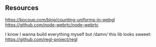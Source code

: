 ## Resources

https://bocoup.com/blog/counting-uniforms-in-webgl
https://github.com/node-webrtc/node-webrtc

I know I wanna build everything myself but /damn/ this lib looks sweeet: https://github.com/regl-project/regl